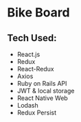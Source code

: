# Bike Board

## Tech Used:

- React.js
- Redux
- React-Redux
- Axios
- Ruby on Rails API
- JWT & local storage
- React Native Web
- Lodash
- Redux Persist

